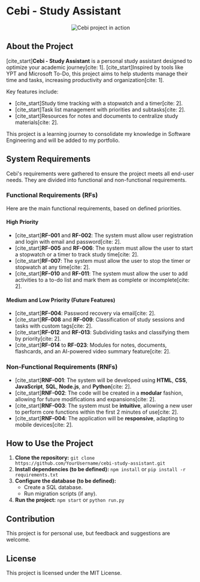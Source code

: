 # Cebi - Study Assistant

<p align="center">
  <img src="https://via.placeholder.com/600x300.png?text=Cebi+Project+in+Action" alt="Cebi project in action">
</p>

## About the Project

[cite_start]**Cebi - Study Assistant** is a personal study assistant designed to optimize your academic journey[cite: 1]. [cite_start]Inspired by tools like YPT and Microsoft To-Do, this project aims to help students manage their time and tasks, increasing productivity and organization[cite: 1].

Key features include:
* [cite_start]Study time tracking with a stopwatch and a timer[cite: 2].
* [cite_start]Task list management with priorities and subtasks[cite: 2].
* [cite_start]Resources for notes and documents to centralize study materials[cite: 2].

This project is a learning journey to consolidate my knowledge in Software Engineering and will be added to my portfolio.

## System Requirements

Cebi's requirements were gathered to ensure the project meets all end-user needs. They are divided into functional and non-functional requirements.

### Functional Requirements (RFs)
Here are the main functional requirements, based on defined priorities.

#### High Priority
* [cite_start]**RF-001** and **RF-002**: The system must allow user registration and login with email and password[cite: 2].
* [cite_start]**RF-005** and **RF-006**: The system must allow the user to start a stopwatch or a timer to track study time[cite: 2].
* [cite_start]**RF-007**: The system must allow the user to stop the timer or stopwatch at any time[cite: 2].
* [cite_start]**RF-010** and **RF-011**: The system must allow the user to add activities to a to-do list and mark them as complete or incomplete[cite: 2].

#### Medium and Low Priority (Future Features)
* [cite_start]**RF-004**: Password recovery via email[cite: 2].
* [cite_start]**RF-008** and **RF-009**: Classification of study sessions and tasks with custom tags[cite: 2].
* [cite_start]**RF-012** and **RF-013**: Subdividing tasks and classifying them by priority[cite: 2].
* [cite_start]**RF-014** to **RF-023**: Modules for notes, documents, flashcards, and an AI-powered video summary feature[cite: 2].

### Non-Functional Requirements (RNFs)

* [cite_start]**RNF-001**: The system will be developed using **HTML**, **CSS**, **JavaScript**, **SQL**, **Node.js**, and **Python**[cite: 2].
* [cite_start]**RNF-002**: The code will be created in a **modular** fashion, allowing for future modifications and expansions[cite: 2].
* [cite_start]**RNF-003**: The system must be **intuitive**, allowing a new user to perform core functions within the first 2 minutes of use[cite: 2].
* [cite_start]**RNF-004**: The application will be **responsive**, adapting to mobile devices[cite: 2].

## How to Use the Project

1.  **Clone the repository:**
    `git clone https://github.com/YourUsername/cebi-study-assistant.git`
2.  **Install dependencies (to be defined):**
    `npm install` or `pip install -r requirements.txt`
3.  **Configure the database (to be defined):**
    * Create a SQL database.
    * Run migration scripts (if any).
4.  **Run the project:**
    `npm start` or `python run.py`

## Contribution

This project is for personal use, but feedback and suggestions are welcome.

## License

This project is licensed under the MIT License.
